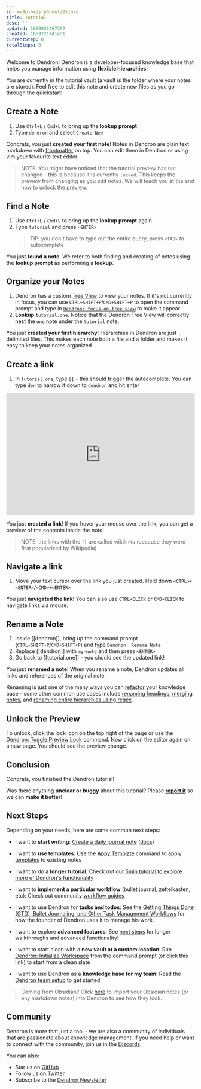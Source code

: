 ```yaml
---
id: wv8pjhxjjrp5bnwlz2kznsg
title: Tutorial
desc: ''
updated: 1660931467392
created: 1659721741451
currentStep: 0
totalSteps: 0
---
```



Welcome to Dendron! Dendron is a developer-focused knowledge base that helps you manage information using **flexible hierarchies**!

You are currently in the tutorial vault (a vault is the folder where your notes are stored). Feel free to edit this note and create new files as you go through the quickstart!

## Create a Note

1. Use `Ctrl+L` / `Cmd+L` to bring up the **lookup prompt**
1. Type `dendron` and select `Create New`

Congrats, you just **created your first note**! Notes in Dendron are plain text markdown with [frontmatter](https://wiki.dendron.so/notes/ffec2853-c0e0-4165-a368-339db12c8e4b) on top. You can edit them in Dendron or using ~~vim~~ your favourite text editor.

> NOTE: You might have noticed that the tutorial preview has not changed - this is because it is currently `locked`. This keeps the preview from changing as you edit notes. We will teach you at the end how to unlock the preview.

## Find a Note

1. Use `Ctrl+L` / `Cmd+L` to bring up the **lookup prompt** again
1. Type `tutorial` and press `<ENTER>`
   > TIP: you don't have to type out the entire query, press `<TAB>` to autocomplete

You just **found a note**. We refer to both finding and creating of notes using the **lookup prompt** as performing a **lookup**.

## Organize your Notes

1. Dendron has a custom [Tree View](https://wiki.dendron.so/notes/hur7r6gr3kqa56s2vme986j) to view your notes. If it's not currently in focus, you can use `CTRL+SHIFT+P`/`CMD+SHIFT+P` to open the command prompt and type in [`Dendron: focus on tree view`](command:dendron.treeView.focus) to make it appear
1. **Lookup** `tutorial.one`. Notice that the Dendron Tree View will correctly nest the `one` note under the `tutorial` note.

You just **created your first hierarchy**!
Hierarchies in Dendron are just `.` delimited files. This makes each note both a file and a folder and makes it easy to keep your notes organized

## Create a link

1. In `tutorial.one`, type `[[` - this should trigger the autocomplete. You can type `den` to narrow it down to `dendron` and hit enter

<div style="position: relative; padding-bottom: 64.5933014354067%; height: 0;"><iframe src="https://www.loom.com/embed/ef1cedcbf5394f14ae4b13afd1b6418a" frameborder="0" webkitallowfullscreen mozallowfullscreen allowfullscreen style="position: absolute; top: 0; left: 0; width: 100%; height: 100%;"></iframe></div>

You just **created a link**! If you hover your mouse over the link, you can get a preview of the contents inside the note!

> NOTE: the links with the `[[` are called wikilinks (because they were first popularized by Wikipedia)

## Navigate a link

1. Move your text cursor over the link you just created. Hold down `<CTRL>+<ENTER>`/`<CMD>+<ENTER>`

You just **navigated the link**! You can also use `CTRL+CLICK` or `CMD+CLICK` to navigate links via mouse.

## Rename a Note

1. Inside [[dendron]], bring up the command prompt (`CTRL+SHIFT+P`/`CMD+SHIFT+P`) and type `Dendron: Rename Note`
1. Replace [[dendron]] with `my-note` and then press `<ENTER>`
1. Go back to [[tutorial.one]] - you should see the updated link!

You just **renamed a note**! When you rename a note, Dendron updates all links and references of the original note.

Renaming is just one of the many ways you can [refactor](https://wiki.dendron.so/notes/srajljj10V2dl19nCSFiC) your knowledge base - some other common use cases include [renaming headings](https://wiki.dendron.so/notes/58rjapuyn1yjjcrf9sh6fby), [merging notes](https://wiki.dendron.so/notes/nxarb351z0kfbl5mkw3arw6), and [renaming entire hierarchies using regex](https://wiki.dendron.so/notes/9zwkp44wnlaa8p8dpt4w8tq).

## Unlock the Preview

To unlock, click the lock icon on the top right of the page or use the [Dendron: Toggle Preview Lock](command:dendron.togglePreviewLock) command. Now click on the editor again on a new page. You should see the preview change.

## Conclusion

Congrats, you finished the Dendron tutorial!

Was there anything **unclear or buggy** about this tutorial? Please [**report it**](https://github.com/dendronhq/dendron/discussions/3266) so we can **make it better**!

## Next Steps

Depending on your needs, here are some common next steps:

- I want to **start writing**: [Create a daily journal note](command:dendron.createDailyJournalNote) ([docs](https://wiki.dendron.so/notes/ogIUqY5VDCJP28G3cAJhd))

- I want to **use templates**: Use the [Appy Template](https://wiki.dendron.so/notes/ftohqknticu6bw4cfmzskq6) command to apply [templates](https://wiki.dendron.so/notes/861cbdf8-102e-4633-9933-1f3d74df53d2) to existing notes

- I want to do a **longer tutorial**: Check out our [5min tutorial to explore more of Dendron's functionality](https://wiki.dendron.so/notes/678c77d9-ef2c-4537-97b5-64556d6337f1/)

- I want to **implement a particular workflow** (bullet journal, zettelkasten, etc): Check out community [workflow guides](https://wiki.dendron.so/notes/9313b845-d9bf-42c9-aad1-0da34794ce26)

- I want to use Dendron for **tasks and todos**: See the [Getting Things Done (GTD), Bullet Journaling, and Other Task Management Workflows](https://wiki.dendron.so/notes/ordz7r99w1v099v14hrwgnp) for how the founder of Dendron uses it to manage his work.

- I want to explore **advanced features**: See [next steps](https://wiki.dendron.so/notes/TflY5kn29HOLpp1pWT9tP) for longer walkthroughs and advanced functionality!

- I want to start clean with a **new vault at a custom location**: Run [Dendron: Initialize Workspace](command:dendron.initWS) from the command prompt (or click this link) to start from a clean slate

- I want to use Dendron as a **knowledge base for my team**: Read the [Dendron team setup](https://wiki.dendron.so/notes/98f6d928-3f61-49fb-9c9e-70c27d25f838) to get started

> Coming from Obsidian? Click [here](command:dendron.importObsidianPod) to import your Obsidian notes (or any markdown notes) into Dendron to see how they look.

## Community

Dendron is more that just a tool - we are also a community of individuals that are passionate about knowledge management. If you need help or want to connect with the community, join us in the [Discords](https://link.dendron.so/discord).

You can also:

- Star us on [GitHub](https://github.com/dendronhq/dendron)
- Follow us on [Twitter](https://twitter.com/dendronhq)
- Subscribe to the [Dendron Newsletter](https://link.dendron.so/newsletter)
